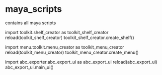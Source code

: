 # maya_scripts
contains all maya scripts


import toolkit.shelf_creator as toolkit_shelf_creator
reload(toolkit_shelf_creator)
toolkit_shelf_creator.create_shelf()

import menu.toolkit.menu_creator as toolkit_menu_creator
reload(toolkit_menu_creator)
toolkit_menu_creator.create_menu()

import abc_exporter.abc_export_ui as abc_export_ui
reload(abc_export_ui)
abc_export_ui.main_ui()